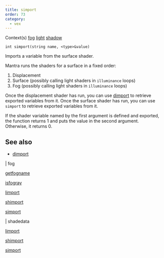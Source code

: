 ```yaml
---
title: simport
order: 73
category:
  - vex
---
```




Context(s)
[fog](../contexts/fog.html)
[light](../contexts/light.html)
[shadow](../contexts/shadow.html)

`int simport(string name, <type>&value)`

Imports a variable from the surface shader.

Mantra runs the shaders for a surface in a fixed order:

1. Displacement
2. Surface (possibly calling light shaders in `illuminance` loops)
3. Fog (possibly calling light shaders in `illuminance` loops)

Once the displacement shader has run, you can use [dimport](dimport.html "Reads a variable from the displacement shader for the surface.")
to retrieve exported variables from it. Once the surface shader
has run, you can use `simport` to retrieve exported variables
from it.

If the shader variable named by the first argument is defined and
exported, the function returns 1 and puts the value in the second
argument. Otherwise, it returns 0.



## See also

- [dimport](dimport.html)

|
fog

[getfogname](getfogname.html)

[isfogray](isfogray.html)

[limport](limport.html)

[shimport](shimport.html)

[simport](simport.html)

|
shadedata

[limport](limport.html)

[shimport](shimport.html)

[simport](simport.html)
